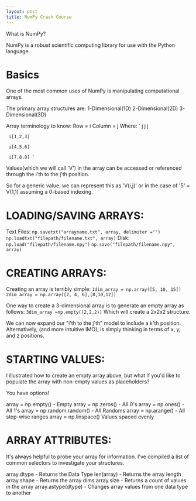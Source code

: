 ```yaml
---
layout: post
title: NumPy Crash Course
---
```

What is NumPy?

NumPy is a robust scientific computing library for use with the Python language. 


# Basics 

One of the most common uses of NumPy is manipulating computational arrays. 

The primary array structures are:
1-Dimensional(1D) 
2-Dimensional(2D) 
3-Dimensional(3D)

Array terminology to know:
Row = i
Column = j
Where:
     `  j j j    
     
     i[1,2,3]
     
     i[4,5,6]
     
     i[7,8,9] `

Values(which we will call 'V') in the array can be accessed or referenced through the i'th to the j'th position.

So for a generic value, we can represent this as 'V(i,j)' or in the case of '5' = V(1,1) assuming a 0-based indexing.

# LOADING/SAVING ARRAYS:

Text Files:
`np.savetxt("arrayname.txt", array, delimiter ="")`
`np.loadtxt("filepath/filename.txt", array)`
Disk:
`np.load("filepath/filename.npy")`
`np.save("filepath/filename.npy", array)`

# CREATING ARRAYS:

Creating an array is terribly simple:
`1dim_array = np.array([5, 10, 15])`
`2dim_array = np.array([2, 4, 6],[8,10,12])`

One way to create a 3-dimensional array is to generate an empty array as follows:
`3dim_array =np.empty((2,2,2))` Which will create a 2x2x2 structure. 

We can now expand our "i'th to the j'th" model to include a k'th position. Alternatively, (and more intuitive IMO), is simply 
thinking in terms of x, y, and z positions.

# STARTING VALUES:
I illustrated how to create an empty array above, but what if you'd like to populate the array with non-empty values 
as placeholders? 

You have options!

array = np.empty() - Empty
array = np.zeros() - All 0's
array = np.ones() - All 1's
array = np.random.random() - All Randoms
array = np.arange() - All step-wise ranges
array = np.linspace() Values spaced evenly

# ARRAY ATTRIBUTES:
It's always helpful to probe your array for information. I've compiled a list of common selectors to investigate your 
structures. 

array.dtype - Returns the Data Type
len(array) - Returns the array length
array.shape - Returns the array dims
array.size - Returns a count of values in the array
array.astype(dtype) - Changes array values from one data type to another
